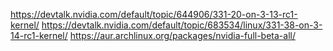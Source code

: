 https://devtalk.nvidia.com/default/topic/644906/331-20-on-3-13-rc1-kernel/
https://devtalk.nvidia.com/default/topic/683534/linux/331-38-on-3-14-rc1-kernel/
https://aur.archlinux.org/packages/nvidia-full-beta-all/
